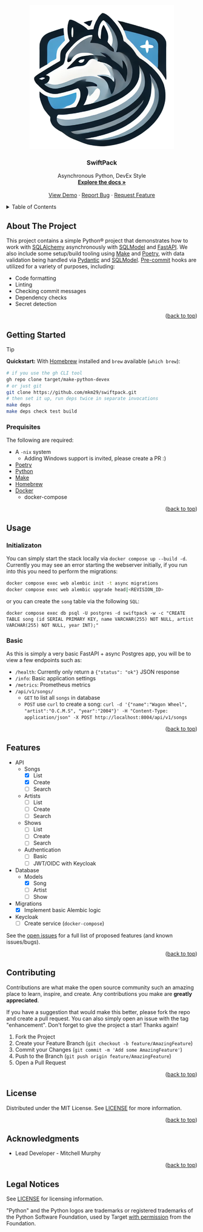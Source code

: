 <div id="readme-top"/>

<!-- PROJECT LOGO -->
<br />
<div align="center">
  <a href="https://github.com/mkm29/swiftpack">
    <img src="media/logo.png" alt="Logo" width="380" height="380">
  </a>

<h3 align="center">SwiftPack</h3>

  <p align="center">
    Asynchronous Python, DevEx Style
    <br />
    <a href="https://github.com/mkm29/swiftpack"><strong>Explore the docs »</strong></a>
    <br />
    <br />
    <a href="https://github.com/mkm29/swiftpack">View Demo</a>
    ·
    <a href="https://github.com/mkm29/swiftpack/issues">Report Bug</a>
    ·
    <a href="https://github.com/mkm29/swiftpack/issues">Request Feature</a>
  </p>
</div>

<!-- TABLE OF CONTENTS -->
<details>
  <summary>Table of Contents</summary>
  <ol>
    <li>
      <a href="#about-the-project">About The Project</a>
    </li>
    <li>
      <a href="#getting-started">Getting Started</a>
      <ul>
        <li><a href="#prerequisites">Prerequisites</a></li>
      </ul>
    </li>
    <li>
      <a href="#usage">Usage</a>
      <ul>
        <li><a href="#basic-usage">Basic</a></li>
    </li>
    <li><a href="#features">Roadmap</a></li>
    <li><a href="#contributing">Contributing</a></li>
    <li><a href="#license">License</a></li>
    <li><a href="#contact">Contact</a></li>
    <li><a href="#acknowledgments">Acknowledgments</a></li>
  </ol>
</details>

<!-- ABOUT THE PROJECT -->
## About The Project

This project contains a simple Python® project that demonstrates how to work with [SQLAlchemy](https://www.sqlalchemy.org/) asynchronously with [SQLModel](https://sqlmodel.tiangolo.com/) and [FastAPI](https://fastapi.tiangolo.com/). We also include some setup/build tooling using [Make](https://www.gnu.org/software/make/) and [Poetry](https://python-poetry.org/), with data validation being handled via [Pydantic](https://docs.pydantic.dev/latest/) and [SQLModel](https://sqlmodel.tiangolo.com/). [Pre-commit](https://pre-commit.com/) hooks are utilized for a variety of purposes, including:

- Code formatting
- Linting
- Checking commit messages
- Dependency checks
- Secret detection

<p align="right">(<a href="#readme-top">back to top</a>)</p>

<!-- GETTING STARTED -->
<a name="getting-started"></a>

## Getting Started

> [!TIP]
> **Quickstart:** With [Homebrew](https://brew.sh) installed and `brew` available (`which brew`):
> ```bash
> # if you use the gh CLI tool
> gh repo clone target/make-python-devex
> # or just git
> git clone https://github.com/mkm29/swiftpack.git
> # then set it up, run deps twice in separate invocations
> make deps
> make deps check test build

<!-- PREREQUISITES -->
<div id="prerequisites"/>

### Prequisites

The following are required:

- A `-nix` system
  - Adding Windows support is invited, please create a PR :)
- [Poetry](https://python-poetry.org/)
- [Python](https://www.python.org/)
- [Make](https://www.gnu.org/software/make/)
- [Homebrew](https://brew.sh)
- [Docker](https://www.docker.com/)
    - docker-compose

<p align="right">(<a href="#readme-top">back to top</a>)</p>

<!-- USAGE EXAMPLES -->
<div id="usage"/>

## Usage

<div id="usage-init"/>

### Initializaton

You can simply start the stack locally via `docker compose up --build -d`. Currently you may see an error starting the webserver initially, if you run into this you need to perform the migrations:

```bash
docker compose exec web alembic init -t async migrations
docker compose exec web alembic upgrade head|<REVISION_ID>
```

or you can create the `song` table via the following `SQL`:

```
docker compose exec db psql -U postgres -d swiftpack -w -c "CREATE TABLE song (id SERIAL PRIMARY KEY, name VARCHAR(255) NOT NULL, artist VARCHAR(255) NOT NULL, year INT);"
```

<div id="usage-basic"/>

### Basic

As this is simply a very basic FastAPI + async Postgres app, you will be to view a few endpoints such as:

- `/health`: Currently only return a `{"status": "ok"}` JSON response
- `/info`: Basic application settings
- `/metrics`: Prometheus metrics
- `/api/v1/songs/`
  - `GET` to list all `songs` in database
  - `POST` use `curl` to create a song: `curl -d '{"name":"Wagon Wheel", "artist":"O.C.M.S", "year":"2004"}' -H "Content-Type: application/json" -X POST http://localhost:8004/api/v1/songs`


<p align="right">(<a href="#readme-top">back to top</a>)</p>

<!-- FEATURES -->
<div id="roadmap"/>

## Features

- API
  - Songs
    - [x] List
    - [x] Create
    - [ ] Search
  - Artists
    - [ ] List
    - [ ] Create
    - [ ] Search
  - Shows
    - [ ] List
    - [ ] Create
    - [ ] Search
  - Authentication
    - [ ] Basic
    - [ ] JWT/OIDC with Keycloak
- Database
  - Models
    - [x] Song
    - [ ] Artist
    - [ ] Show
- Migrations
  - [x] Implement basic Alembic logic
- Keycloak
  - [ ] Create service (`docker-compose`)

See the [open issues](https://github.com/mkm29/swiftpack/issues) for a full list of proposed features (and known issues/bugs).

<p align="right">(<a href="#readme-top">back to top</a>)</p>

<!-- CONTRIBUTING -->
<div id="contributing"/>

## Contributing

Contributions are what make the open source community such an amazing place to learn, inspire, and create. Any contributions you make are **greatly appreciated**.

If you have a suggestion that would make this better, please fork the repo and create a pull request. You can also simply open an issue with the tag "enhancement".
Don't forget to give the project a star! Thanks again!

1. Fork the Project
2. Create your Feature Branch (`git checkout -b feature/AmazingFeature`)
3. Commit your Changes (`git commit -m 'Add some AmazingFeature'`)
4. Push to the Branch (`git push origin feature/AmazingFeature`)
5. Open a Pull Request

<p align="right">(<a href="#readme-top">back to top</a>)</p>

<!-- LICENSE -->
<div id="license"/>

## License

Distributed under the MIT License. See [LICENSE](./LICENSE.md) for more information.

<p align="right">(<a href="#readme-top">back to top</a>)</p>

<!-- ACKNOWLEDGMENTS -->
<div id="acknowledgments"/>

## Acknowledgments

* Lead Developer - Mitchell Murphy

<p align="right">(<a href="#readme-top">back to top</a>)</p>

## Legal Notices

See [LICENSE](LICENSE.md) for licensing information.

"Python" and the Python logos are trademarks or registered trademarks of the Python Software Foundation,
used by Target [with permission](https://www.python.org/psf/trademarks/#how-to-use-the-trademarks) from the Foundation.

<!-- MARKDOWN LINKS & IMAGES -->
<!-- https://www.markdownguide.org/basic-syntax/#reference-style-links -->
